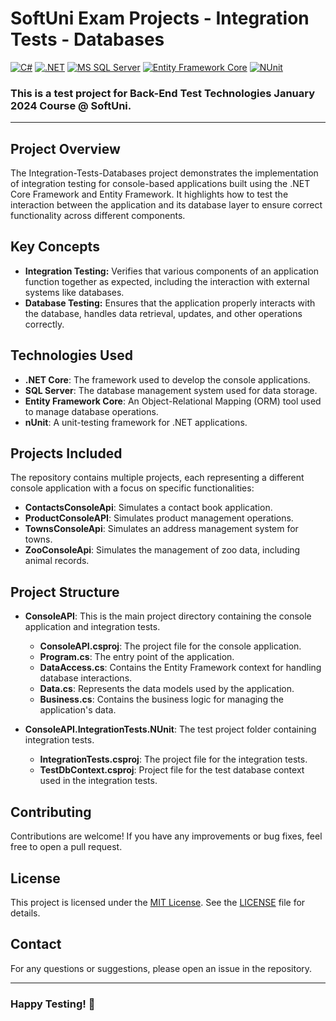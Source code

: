# SoftUni Exam Projects - Integration Tests - Databases
[![C#](https://img.shields.io/badge/Made%20with-C%23-239120.svg)](https://learn.microsoft.com/en-us/dotnet/csharp/)
[![.NET](https://img.shields.io/badge/.NET-5C2D91.svg)](https://dotnet.microsoft.com/)
[![MS SQL Server](https://img.shields.io/badge/Database-MS%20SQL%20Server-CC2927.svg)](https://www.microsoft.com/en-us/sql-server)
[![Entity Framework Core](https://img.shields.io/badge/Entity%20Framework-Core-512BD4.svg)](https://github.com/dotnet/efcore)
[![NUnit](https://img.shields.io/badge/tested%20with-NUnit-22B2B0.svg)](https://nunit.org/)

### This is a test project for **Back-End Test Technologies** January 2024 Course @ SoftUni.
---

## Project Overview

The Integration-Tests-Databases project demonstrates the implementation of integration testing for console-based applications built using the .NET Core Framework and Entity Framework. It highlights how to test the interaction between the application and its database layer to ensure correct functionality across different components. 

## Key Concepts

- **Integration Testing:** Verifies that various components of an application function together as expected, including the interaction with external systems like databases.
- **Database Testing:** Ensures that the application properly interacts with the database, handles data retrieval, updates, and other operations correctly.

## Technologies Used

- **.NET Core**: The framework used to develop the console applications.
- **SQL Server**: The database management system used for data storage.
- **Entity Framework Core**: An Object-Relational Mapping (ORM) tool used to manage database operations.
- **nUnit**: A unit-testing framework for .NET applications.

## Projects Included
The repository contains multiple projects, each representing a different console application with a focus on specific functionalities:

- **ContactsConsoleApi**: Simulates a contact book application.
- **ProductConsoleAPI**: Simulates product management operations.
- **TownsConsoleApi**: Simulates an address management system for towns.
- **ZooConsoleApi**: Simulates the management of zoo data, including animal records.

## Project Structure

- **ConsoleAPI**: This is the main project directory containing the console application and integration tests.
    - **ConsoleAPI.csproj**: The project file for the console application.
    - **Program.cs**: The entry point of the application.
    - **DataAccess.cs**: Contains the Entity Framework context for handling database interactions.
    - **Data.cs**: Represents the data models used by the application.
    - **Business.cs**: Contains the business logic for managing the application's data.

- **ConsoleAPI.IntegrationTests.NUnit**: The test project folder containing integration tests.
    - **IntegrationTests.csproj**: The project file for the integration tests.
    - **TestDbContext.csproj**: Project file for the test database context used in the integration tests.

## Contributing
Contributions are welcome! If you have any improvements or bug fixes, feel free to open a pull request.

## License
This project is licensed under the [MIT License](LICENSE). See the [LICENSE](LICENSE) file for details.

## Contact
For any questions or suggestions, please open an issue in the repository.

---
### Happy Testing! 🚀
